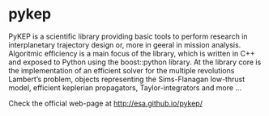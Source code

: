 pykep
=====

PyKEP is a scientific library providing basic tools to perform research in interplanetary trajectory design or, more
in geeral in mission analysis. Algoritmic efficiency is a main focus of the library,
which is written in C++ and exposed to Python
using the boost::python library. At the library core is the implementation of an efficient solver
for the multiple revolutions Lambert’s problem, objects representing the Sims-Flanagan low-thrust model,
efficient keplerian propagators, Taylor-integrators and more ...

Check the official web-page at http://esa.github.io/pykep/
